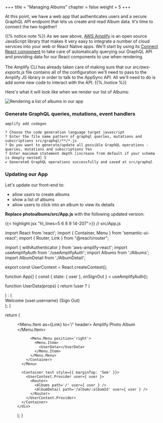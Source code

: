 +++
title = "Managing Albums"
chapter = false
weight = 5
+++

At this point, we have a web app that authenticates users and a secure GraphQL API endpoint that lets us create and read Album data. It's time to connect the two together!

{{% notice note %}}
As we saw above, [AWS Amplify](https://aws.github.io/aws-amplify/) is an open source JavaScript library that makes it very easy to integrate a number of cloud services into your web or React Native apps. We'll start by using its [Connect React component](https://aws-amplify.github.io/docs/js/api#connect) to take care of automatically querying our GraphQL API and providing data for our React components to use when rendering.
<br/><br/>
The Amplify CLI has already taken care of making sure that our *src/aws-exports.js* file contains all of the configuration we'll need to pass to the Amplify JS library in order to talk to the AppSync API. All we'll need to do is add some new code to interact with the API.
{{% /notice %}}

Here's what it will look like when we render our list of Albums:

![Rendering a list of albums in our app](/images/app-albums-screen.png?classes=border)

### Generate GraphQL queries, mutations, event handlers

```
amplify add codegen
```

```
? Choose the code generation language target javascript
? Enter the file name pattern of graphql queries, mutations and subscriptions src/graphql/**/*.js
? Do you want to generate/update all possible GraphQL operations - queries, mutations and subscriptions Yes
? Enter maximum statement depth [increase from default if your schema is deeply nested] 5
✔ Generated GraphQL operations successfully and saved at src/graphql
```

### Updating our App

Let's update our front-end to:
- allow users to create albums
- show a list of albums
- allow users to click into an album to view its details

**Replace photoalbums/src/App.js** with the following updated version:
<div style="height: 660px; overflow-y: scroll;">
{{< highlight jsx "hl_lines=5 6 8 9 14-207">}}
// src/App.js

import React from 'react';
import { Container, Menu } from 'semantic-ui-react';
import { Router, Link } from "@reach/router";

import { withAuthenticator } from 'aws-amplify-react';
import useAmplifyAuth from './useAmplifyAuth';
import Albums from './Albums';
import AlbumDetail from './AlbumDetail';

export const UserContext = React.createContext();

function App() {
  const { state: { user }, onSignOut } = useAmplifyAuth();

  function UserData(props) {
    return !user ? (
      <div></div>
    ) : (
      <div>Welcome {user.username} (<Link to="/" onClick={onSignOut}>Sign Out</Link>)</div>
    );
  }

  return (
    <div>
      <Menu fixed='top' borderless inverted>
        <Container>
          <Menu.Item as={Link} to='/' header>
            Amplify Photo Album
          </Menu.Item>

          <Menu.Menu position='right'>
            <Menu.Item>
              <UserData></UserData>
            </Menu.Item>
          </Menu.Menu>
        </Container>
      </Menu>

      <Container text style={{ marginTop: '5em' }}>
        <UserContext.Provider user={ user }>
          <Router>
            <Albums path='/' user={ user } />
            <AlbumDetail path='/album/:albumId' user={ user } />
          </Router>
        </UserContext.Provider>
      </Container>    
    </div>
  );
}

export default withAuthenticator(App, { signUpConfig: { hiddenDefaults: ['phone_number'] } });
{{< /highlight >}}
</div>


**Add a new file  photoalbums/src/Albums.js** with the code:
<div style="height: 660px; overflow-y: scroll;">
{{< highlight jsx "hl_lines=5 6 8 9 14-207">}}
// src/Albums.js

import React, { useEffect, useReducer } from 'react';
import { Button, Form, Grid, Header, Input } from 'semantic-ui-react';
import { API, graphqlOperation } from 'aws-amplify';
import { Link } from "@reach/router";

import { listAlbums as listAlbumsQuery } from './graphql/queries';
import { createAlbum as createAlbumMutation } from './graphql/mutations';
import { onCreateAlbum } from './graphql/subscriptions';

const initalState = {
  albums: [],
  error: null,
  // form inputs for new album...
  newAlbumName: ''
};

function reducer(state, action) {
  switch(action.type) {
    case 'set':
      return { ...state, albums: action.albums }
     case 'add':
       return { ...state, albums: [ ...state.albums, action.album ] }      
    case 'input':
     return { ...state, [action.inputValue]: action.value }  
    case 'reset':
      return { ...state, [action.inputValue]: '' }
    case 'error':
      return { ...state, error: true }
    default:
      new Error();
  }
}

async function listAlbums(dispatch) {
  try {
    const albumsData = await API.graphql(graphqlOperation(listAlbumsQuery));
    dispatch({ type: 'set', albums: albumsData.data.listAlbums.items })
  } catch(error) {
    dispatch({ type: 'error' });
    console.error('[ERROR - listAlbums] ', error);
  }
}

async function createAlbum(user, state, dispatch) {
   const { newAlbumName } = state;
   const newAlbum = {
     name: newAlbumName,
     owner: user.username,
     ownerId: user.id
   }

   try {
     await API.graphql(graphqlOperation(createAlbumMutation, { input: newAlbum }));
     dispatch({ type: 'reset' });
     console.log('New album created');
   } catch (error) {
     dispatch({ type: 'error' });
     console.error('[ERROR - createAlbum] ', error);
   }    
}

function update(value, inputValue, dispatch) {
    dispatch({ type: 'input', value, inputValue });
}

function AlbumList(props) {
  return (
    <ul>
      {
        props.albums.map((album, i) => (
          <li key={i}>
            <Link to={'/album/' + album.id}>{album.name}</Link>
          </li>
        ))
      }
    </ul>
  );
}

function Albums({ user }) {
  const [state, dispatch] = useReducer(reducer, initalState);
   useEffect(() => {
      if (!user) { return; }
        const { username } = user;
        const subscription = API.graphql(graphqlOperation(onCreateAlbum, { owner: username })).subscribe({
           next: (data) => {
             const album = data.value.data.onCreateAlbum;
             dispatch({ type: 'add', album });
           }
         });
 
     return () => {
       subscription.unsubscribe();
     }
   }, [user]);

  useEffect(() => {
    listAlbums(dispatch)
  }, []);

  return (
    <div>
      <Header as='h1'>My Albums</Header>

      <Grid divided>
        <Grid.Row>
          <Grid.Column width={8}>
            <AlbumList albums={state.albums} />
          </Grid.Column>

          <Grid.Column width={4}>
            <Header as='h3'>Create Album</Header>

            <Form>
              <Form.Field>
                <label>Name</label>
                <Input placeholder='name'
                  onChange={ e => update(e.target.value, 'newAlbumName', dispatch) }
                  value={ state.newAlbumName } />
              </Form.Field>
              <Button primary onClick={() => createAlbum(user, state, dispatch)}>
                Create
              </Button>
            </Form>
          </Grid.Column>
        </Grid.Row>
      </Grid>
    </div>
  )
};

export default Albums;

{{< /highlight >}}
</div>

**Add a new file  photoalbums/src/AlbumsDetail.js** with the code:
<div style="height: 660px; overflow-y: scroll;">
{{< highlight jsx "hl_lines=5 6 8 9 14-207">}}
// src/AlbumDetail.js

import React, { useEffect, useState, useReducer } from 'react';
import { Button, Card, Header, Icon, Image, Message, Modal } from 'semantic-ui-react';
import { API, Storage, graphqlOperation } from 'aws-amplify';
import { S3Image, PhotoPicker } from 'aws-amplify-react';
import awsconfig from './aws-exports';
import uuid from 'uuid/v4';

import { getAlbum as getAlbumQuery } from './graphql/queries';
import { createPhoto as createPhotoMutation } from './graphql/mutations';

function PhotoCard(props) {
  const [src, setSrc] = useState('');
  const { fullsize } = props.photo;

  return (
    <Card>
      <S3Image hidden level='protected' imgKey={ fullsize.key } onLoad={ url => setSrc(url) } />
      <Image src={ src } />
    </Card>
  );
}

function PhotoGrid(props) {
  return (
    <Card.Group itemsPerRow={3}>
      {
        props.photos.map((photo, i) => (
          <PhotoCard key={ i } photo={ photo } />
        ))
      }
    </Card.Group>
  );
}

function AlbumDetail({ albumId, user }) {
  const {
    aws_user_files_s3_bucket_region: region,
    aws_user_files_s3_bucket: bucket
  } = awsconfig;
  
  const initalState = {
    album: {},
    photos: [],
    isLoading: false,
    message: '',
    error: null
  };

  const [openModal, showModal] = useState(false);
  const [state, dispatch] = useReducer(reducer, initalState);

  // add subscription for new photos in this album

  useEffect(() => {
    dispatch({ type: 'init' });
    getAlbum(albumId, dispatch);
  }, [albumId]);
  
  function reducer(state, action) {
    switch(action.type) {
      case 'init':
        return { ...state, isLoading: true };
      case 'set':
        return { 
          ...state,
          isLoading: false,
          album: action.album,
          photos: action.album.photos.items ? action.album.photos.items : []
        };
      case 'message':
        return { ...state, message: action.message };
      case 'error':
        return { ...state, error: true };
      default:
        new Error();
    }
  }
  
  async function getAlbum(albumId, dispatch) {
    try {
      const albumData = await API.graphql(graphqlOperation(getAlbumQuery, { id: albumId }));
      dispatch({ type: 'set', album: albumData.data.getAlbum });
    } catch (error) {
      dispatch({ type: 'error' });
      console.error('[ERROR - getAlbum] ', error);
    } 
  }
  
  async function createPhoto(data, state, dispatch) {
    if (data && data.file) {
      const { file, type: mimeType } = data;
      const extension = file.name.substr((file.name.lastIndexOf('.') + 1));
      const photoId = uuid();
      const key = `images/${photoId}.${extension}`;
  
      const inputData = {
        id: photoId,
        photoAlbumId: state.album.id,
        contentType: mimeType,
        fullsize: {
          key: key,
          region: region,
          bucket: bucket
        }
      };
  
      try {
        await Storage.put(key, file, { level: 'protected', contentType: mimeType, metadata: { albumId: state.album.id, photoId } });
        await API.graphql(graphqlOperation(createPhotoMutation, { input: inputData }));
        console.log(`Successfully created photo - ${photoId}`);
        dispatch({ type: 'message', message: 'New photo created successfully' });
        showModal(false);
      } catch(error) {
        console.error('[ERROR - createPhoto] ', error);
      }
    }
  }

  return state.isLoading ? (
    <p>loading...</p>
  ) : (
    <div>
      <Modal size='small' closeIcon
             open={openModal}
             onClose={() => { showModal(false) }}
             trigger={<Button primary floated='right' onClick={() => {showModal(true) }}>Add Photo</Button>}>
        <Modal.Header>Upload Photo</Modal.Header>
        <Modal.Content>
          <PhotoPicker preview onPick={(data) => createPhoto(data, state, dispatch)} />
        </Modal.Content>
      </Modal>
    
      <Header as='h1'>{ state.album.name }</Header>
      { state.message &&
        <Message><p>{ state.message }</p></Message> }
      <PhotoGrid photos={ state.photos } />
    </div>
  );
}

export default AlbumDetail;

{{< /highlight >}}
</div>

### Check-in and push your changes

```
git status
```

```
git add .graphqlconfig.yml
git add amplify/backend/api/
git add amplify/backend/storage/
git add src/AlbumDetail.js
git add src/Albums.js
git add src/graphql/
```

```
git commit -am 'manage albums and upload photos'
```

```
git push origin master
```

### Try out the app

Check out the app now and try out the new features: 

- View the list of albums

- Create a new album and see it appear in the albums list

- Click into an album to see the beginnings of our Album details view

- When viewing an Album, click 'Back to Albums list' to go home

{{% notice tip %}}
The loading magic here comes from [AWS Amplify's *Connect* component](https://aws-amplify.github.io/docs/js/api#connect) (which we imported from the *aws-amplify-react* package). All we need to do is pass this component a GraphQL query operation in its query prop. It takes care of running that query when the component mounts, and it passes information down to a child function via the data, loading, and errors arguments. We use those values to render appropriately, either showing some loading text or passing the successfully fetched data to our *AlbumsList* component.
{{% /notice %}}

{{% notice info %}}
The *listAlbums* query we're above using passes in a very high limit argument. This is because we can just load all of the albums in one request and sort the albums alphabetically on the client-side (instead of dealing with paginated DynamoDB responses). This keeps the *AlbumsList* code pretty simple, so it's probably worth the trade off in terms of performance or network cost.
{{% /notice %}}

{{% notice info %}}
Also worth noting is how we're leveraging an AppSync real-time subscription to automatically refresh the list of albums whenever a new album is created.
<br/>
<br/>
Our GraphQL schema contains a *Subscription* type with a bunch of subscriptions that were auto-generated back when we had AWS AppSync create the resources (like the DynamoDB table and the AWS AppSync resolvers) for our *Album* type. One of these the _onCreateAlbum_ subscription.
<br/>
<br/>
The _subscription_ and _onSubscriptionMsg_ properties on the _Connect_ component tell it to subscribe to the _onCreateAlbum_ event data and update the data for AlbumsList accordingly. 
<br/>
<br/>
The content for the subscription property looks very similar to what we provided for the query property previously; it just contains a query specifying the subscription we want to listen to and what fields we'd like back when new data arrives. The only slightly tricky bit is that we also need to define a handler function to react to new data from the subscription, and that function needs to return a new set of data that the _Connect_ component will use to refresh our _ListAlbums_ component. This is what we've done above.
{{% /notice %}}
